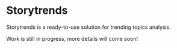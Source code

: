 # Storytrends

Storytrends is a ready-to-use solution for trending topics analysis.

Work is still in progress, more details will come soon!
